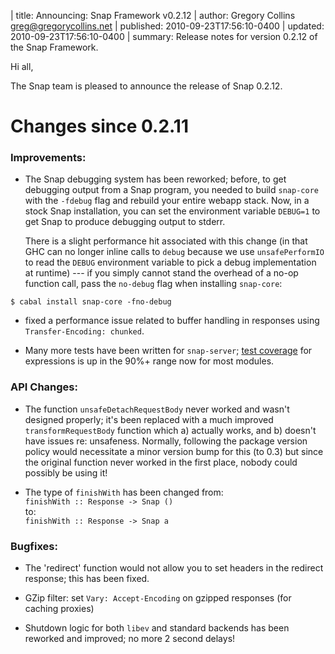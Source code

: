 | title: Announcing: Snap Framework v0.2.12
| author: Gregory Collins <greg@gregorycollins.net>
| published: 2010-09-23T17:56:10-0400
| updated: 2010-09-23T17:56:10-0400
| summary: Release notes for version 0.2.12 of the Snap Framework.

Hi all,

The Snap team is pleased to announce the release of Snap 0.2.12.

Changes since 0.2.11
=====================

### Improvements:

  - The Snap debugging system has been reworked; before, to get debugging output
    from a Snap program, you needed to build `snap-core` with the `-fdebug` flag
    and rebuild your entire webapp stack. Now, in a stock Snap installation, you
    can set the environment variable `DEBUG=1` to get Snap to produce debugging
    output to stderr.  

    There is a slight performance hit associated with this
    change (in that GHC can no longer inline calls to `debug` because we use
    `unsafePerformIO` to read the `DEBUG` environment variable to pick a debug
    implementation at runtime) --- if you simply cannot stand the overhead of a
    no-op function call, pass the `no-debug` flag when installing `snap-core`:

~~~~~~~~ {.shell}
$ cabal install snap-core -fno-debug
~~~~~~~~

 - fixed a performance issue related to buffer handling in responses using
   `Transfer-Encoding: chunked`.

 - Many more tests have been written for `snap-server`; 
   [test coverage](
     http://buildbot.snapframework.com/job/snap-server/HPC_Test_Coverage_Report/)
   for expressions is up in the 90%+ range now for most modules.


### API Changes:

  - The function `unsafeDetachRequestBody` never worked and wasn't designed
    properly; it's been replaced with a much improved `transformRequestBody`
    function which a) actually works, and b) doesn't have issues re:
    unsafeness. Normally, following the package version policy would necessitate
    a minor version bump for this (to 0.3) but since the original function never
    worked in the first place, nobody could possibly be using it!

  - The type of `finishWith` has been changed from:  
        `finishWith :: Response -> Snap ()`  
    to:  
        `finishWith :: Response -> Snap a`


### Bugfixes:

  - The 'redirect' function would not allow you to set headers in the redirect
    response; this has been fixed.

  - GZip filter: set `Vary: Accept-Encoding` on gzipped responses (for caching
    proxies)

  - Shutdown logic for both `libev` and standard backends has been reworked and
    improved; no more 2 second delays!





